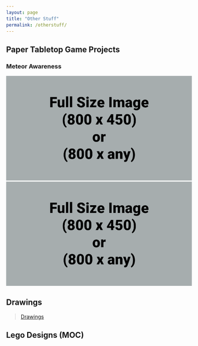 ```yaml
---
layout: page
title: "Other Stuff"
permalink: /otherstuff/
---
```


## Paper Tabletop Game Projects

### Meteor Awareness

![Picture 1](/assets/fullsize.png)
![Picture 1](/assets/fullsize.png)

## Drawings

<blockquote class="imgur-embed-pub" lang="en" data-id="a/gTdwfMR" data-context="false" ><a href="//imgur.com/a/gTdwfMR">Drawings</a></blockquote><script async src="//s.imgur.com/min/embed.js" charset="utf-8"></script>

## Lego Designs (MOC)




